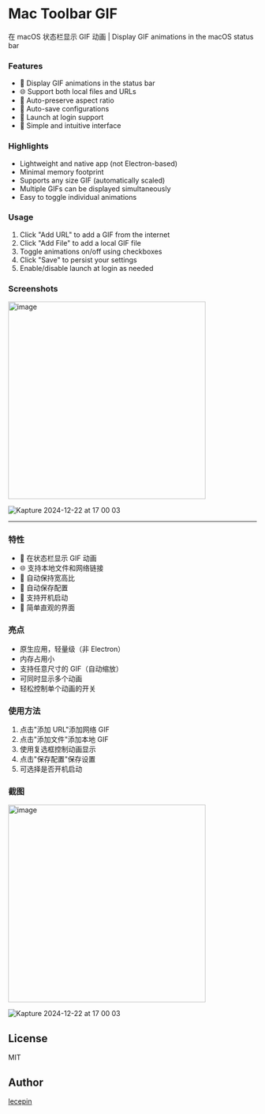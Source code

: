  # Mac Toolbar GIF

在 macOS 状态栏显示 GIF 动画 | Display GIF animations in the macOS status bar



### Features
- 🎨 Display GIF animations in the status bar
- 🌐 Support both local files and URLs
- 🔄 Auto-preserve aspect ratio
- 💾 Auto-save configurations
- 🚀 Launch at login support
- 🎯 Simple and intuitive interface

### Highlights
- Lightweight and native app (not Electron-based)
- Minimal memory footprint
- Supports any size GIF (automatically scaled)
- Multiple GIFs can be displayed simultaneously
- Easy to toggle individual animations

### Usage
1. Click "Add URL" to add a GIF from the internet
2. Click "Add File" to add a local GIF file
3. Toggle animations on/off using checkboxes
4. Click "Save" to persist your settings
5. Enable/disable launch at login as needed

### Screenshots
<img width="400" alt="image" src="https://github.com/user-attachments/assets/ec67d1a6-742c-4d6a-8c81-7e8a78dd712e" />

![Kapture 2024-12-22 at 17 00 03](https://github.com/user-attachments/assets/3a1e3a32-a406-4f94-bfb3-18455f803e1e)


---

### 特性
- 🎨 在状态栏显示 GIF 动画
- 🌐 支持本地文件和网络链接
- 🔄 自动保持宽高比
- 💾 自动保存配置
- 🚀 支持开机启动
- 🎯 简单直观的界面

### 亮点
- 原生应用，轻量级（非 Electron）
- 内存占用小
- 支持任意尺寸的 GIF（自动缩放）
- 可同时显示多个动画
- 轻松控制单个动画的开关

### 使用方法
1. 点击"添加 URL"添加网络 GIF
2. 点击"添加文件"添加本地 GIF
3. 使用复选框控制动画显示
4. 点击"保存配置"保存设置
5. 可选择是否开机启动

### 截图
<img width="400" alt="image" src="https://github.com/user-attachments/assets/ec67d1a6-742c-4d6a-8c81-7e8a78dd712e" />

![Kapture 2024-12-22 at 17 00 03](https://github.com/user-attachments/assets/3a1e3a32-a406-4f94-bfb3-18455f803e1e)


## License
MIT

## Author
[lecepin](https://github.com/lecepin)
